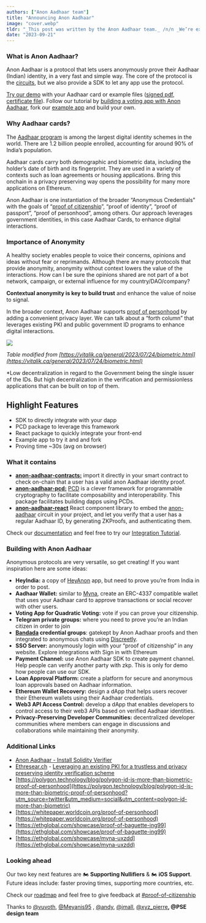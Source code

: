 ```yaml
---
authors: ["Anon Aadhaar team"]
title: "Announcing Anon Aadhaar"
image: "cover.webp"
tldr: "_This post was written by the Anon Aadhaar team._ /n/n _We’re excited to announce the public release of Anon Aadhaar!_"
date: "2023-09-21"
---
```


### What is Anon Aadhaar?

Anon Aadhaar is a protocol that lets users anonymously prove their Aadhaar (Indian) identity, in a very fast and simple way. The core of the protocol is the [circuits](https://github.com/privacy-scaling-explorations/anon-aadhaar/tree/main/packages/anon-aadhaar-pcd/circuits), but we also provide a SDK to let any app use the protocol.

[Try our demo](https://anon-aadhaar-example.vercel.app/) with your Aadhaar card or example files ([signed pdf](https://anon-aadhaar-documentation.vercel.app/assets/files/signed-66a64f9f9b3da47ff19b81f6510e26fe.pdf), [certificate file](https://anon-aadhaar-documentation.vercel.app/assets/files/certificate-8bda87cda7bd74771f70cc0df28fc400.cer)). Follow our tutorial by [building a voting app with Anon Aadhaar](https://anon-aadhaar-documentation.vercel.app/blog), fork our [example app](https://github.com/anon-aadhaar-private/anon-aadhaar-example) and build your own.

### Why Aadhaar cards?

The [Aadhaar program](https://en.wikipedia.org/wiki/Aadhaar) is among the largest digital identity schemes in the world. There are 1.2 billion people enrolled, accounting for around 90% of India’s population.

Aadhaar cards carry both demographic and biometric data, including the holder’s date of birth and its fingerprint. They are used in a variety of contexts such as loan agreements or housing applications. Bring this onchain in a privacy preserving way opens the possibility for many more applications on Ethereum.

Anon Aadhaar is one instantiation of the broader “Anonymous Credentials" with the goals of “[proof of citizenship](https://discord.com/channels/943612659163602974/1141757600568971304/1141759379578822707)”, “proof of identity”, “proof of passport”, “proof of personhood”, among others. Our approach leverages government identities, in this case Aadhaar Cards, to enhance digital interactions.

### Importance of Anonymity

A healthy society enables people to voice their concerns, opinions and ideas without fear or reprimands. Although there are many protocols that provide anonymity, anonymity without context lowers the value of the interactions. How can I be sure the opinions shared are not part of a bot network, campaign, or external influence for my country/DAO/company?

**Contextual anonymity is key to build trust** and enhance the value of noise to signal.

In the broader context, Anon Aadhaar supports [proof of personhood](https://vitalik.ca/general/2023/07/24/biometric.html) by adding a convenient privacy layer. We can talk about a “forth column” that leverages existing PKI and public government ID programs to enhance digital interactions.

![](https://images.mirror-media.xyz/publication-images/ZfpBm9HmDYDgP8rTYnA_9.png)

_Table modified from [https://vitalik.ca/general/2023/07/24/biometric.html](https://vitalik.ca/general/2023/07/24/biometric.html)_

\*Low decentralization in regard to the Government being the single issuer of the IDs. But high decentralization in the verification and permissionless applications that can be built on top of them.

## Highlight Features

- SDK to directly integrate with your dapp
- PCD package to leverage this framework
- React package to quickly integrate your front-end
- Example app to try it and and fork
- Proving time ~30s (avg on browser)

### What it contains

- **[anon-aadhaar-contracts:](https://github.com/privacy-scaling-explorations/anon-aadhaar/tree/main/packages/anon-aadhaar-contracts)** import it directly in your smart contract to check on-chain that a user has a valid anon Aadhaar identity proof.
- **[anon-aadhaar-pcd:](https://github.com/privacy-scaling-explorations/anon-aadhaar/tree/main/packages/anon-aadhaar-pcd)** [PCD](https://pcd.team/) is a clever framework for programmable cryptography to facilitate composability and interoperability. This package facilitates building dapps using PCDs.
- **[anon-aadhaar-react](https://github.com/privacy-scaling-explorations/anon-aadhaar/tree/main/packages/anon-aadhaar-react)** React component library to embed the [anon-aadhaar](https://github.com/privacy-scaling-explorations/anon-aadhaar) circuit in your project, and let you verify that a user has a regular Aadhaar ID, by generating ZKProofs, and authenticating them.

Check our [documentation](https://anon-aadhaar-documentation.vercel.app/docs/intro) and feel free to try our [Integration Tutorial](https://anon-aadhaar-documentation.vercel.app/docs/integration-tuto).

### Building with Anon Aadhaar

Anonymous protocols are very versatile, so get creating! If you want inspiration here are some ideas:

- **HeyIndia:** a copy of [HeyAnon](https://heyanon.xyz/) app, but need to prove you’re from India in order to post.
- **Aadhaar Wallet:** similar to [Myna](https://ethglobal.com/showcase/myna-uxzdd), create an ERC-4337 compatible wallet that uses your Aadhaar card to approve transactions or social recover with other users.
- **Voting App for Quadratic Voting:** vote if you can prove your citizenship.
- **Telegram private groups:** where you need to prove you’re an Indian citizen in order to join
- **[Bandada](https://pse.dev/projects/bandada) credential groups**: gatekept by Anon Aadhaar proofs and then integrated to anonymous chats using [Discreetly](https://pse.dev/projects/discreetly).
- **SSO Server:** anonymously login with your “proof of citizenship” in any website. Explore integrations with Sign in with Ethereum
- **Payment Channel:** use Anon Aadhaar SDK to create payment channel. Help people can verify another party with zkp. This is only for demo how people can use our SDK.
- **Loan Approval Platform:** create a platform for secure and anonymous loan approvals based on Aadhaar information.
- **Ethereum Wallet Recovery:** design a dApp that helps users recover their Ethereum wallets using their Aadhaar credentials.
- **Web3 API Access Control:** develop a dApp that enables developers to control access to their web3 APIs based on verified Aadhaar identities.
- **Privacy-Preserving Developer Communities:** decentralized developer communities where members can engage in discussions and collaborations while maintaining their anonymity.

### Additional Links

- [Anon Aadhaar - Install Solidity Verifier](https://anon-aadhaar-documentation.vercel.app/docs/install-solidity-verifier)
- [Ethresear.ch](http://ethresear.ch/) - [Leveraging an existing PKI for a trustless and privacy preserving identity verification scheme](https://ethresear.ch/t/leveraging-an-existing-pki-for-a-trustless-and-privacy-preserving-identity-verification-scheme/15154)
- [https://polygon.technology/blog/polygon-id-is-more-than-biometric-proof-of-personhood](https://polygon.technology/blog/polygon-id-is-more-than-biometric-proof-of-personhood?utm_source=twitter&utm_medium=social&utm_content=polygon-id-more-than-biometric)
- [https://whitepaper.worldcoin.org/proof-of-personhood](https://whitepaper.worldcoin.org/proof-of-personhood)
- [https://ethglobal.com/showcase/proof-of-baguette-ing99](https://ethglobal.com/showcase/proof-of-baguette-ing99)
- [https://ethglobal.com/showcase/myna-uxzdd](https://ethglobal.com/showcase/myna-uxzdd)

### Looking ahead

Our two key next features are 🏍️ **Supporting Nullifiers** & 🏍️ **iOS Support**. Future ideas include: faster proving times, supporting more countries, etc.

Check our [roadmap](https://www.notion.so/Anon-Aadhaar-H2-2023-Roadmap-30206f5cb8654fdd959f4aa1470ad2f0?pvs=21) and feel free to give feedback at [#proof-of-citizenship](https://discord.com/channels/943612659163602974/1141757600568971304)

Thanks to [@vuvoth](https://github.com/vuvoth), [@Meyanis95](https://github.com/Meyanis95) , [@andy](https://twitter.com/AndyGuzmanEth), [@jmall](https://twitter.com/Janmajaya_mall), [@xyz_pierre](https://twitter.com/xyz_pierre)**, @PSE design team**
